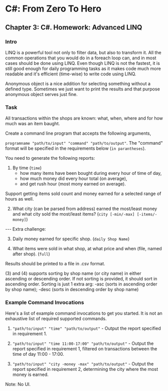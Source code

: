 # C#: From Zero To Hero
## Chapter 3: C#. Homework: Advanced LINQ
### Intro
LINQ is a powerful tool not only to filter data, but also to transform it. All the common operations
that you would do in a foreach loop can, and in most cases should be done using LINQ.
Even though LINQ is not the fastest, it is still good enough for daily programming tasks as it makes code
much more readable and it's efficient (time-wise) to write code using LINQ.

Anonymous object is a nice addition for selecting something without a defined type. Sometimes we just
want to print the results and that purpose anonymous object serves just fine.

### Task
All transactions within the shops are known: what, when, where and for how much was an item baught.

Create a command line program that accepts the following arguments, 

`programname "path/to/input" "command" "path/to/output"`. The "command" format will be specified in the requirements below (`in parantheses`).

You need to generate the following reports:  

1) By time (`time`)
    - how many items have been bought during every hour of time of day,
    - how much money did every hour total (on average), 
    - and get rush hour (most mony earned on average).

Support getting items sold count and money earned for a selected range of hours as well.

2) What city (can be parsed from address) earned the most/least money and what city sold the most/least items? (`city [-min/-max] [-items/-money]`)

--- Extra challenge:

3) Daily money earned for specific shop. (`daily Shop Name`)

4) What items were sold in what shop, at what price and when (file, named after shop).  (`full`)

Results should be printed to a file in .csv format.

(3) and (4) supports sorting by shop name (or city name) in either ascending or descending order. If not sorting is provided, it should sort in ascending order. Sorting is just 1 extra arg: -asc (sorts in ascending order by shop name); -desc (sorts in descending order by shop name)

### Example Command Invocations

Here's a list of example command invocations to get you started. It is not an exhaustive list of required supported commands.

1) `"path/to/input" "time" "path/to/output"` - Output the report specified in requirement 1.

2) `"path/to/input" "time 11:00-17:00" "path/to/output"` - Output the report specified in requirement 1, filtered on transactions between the time of day 11:00 - 17:00.

3) `"path/to/input" "city -money -max" "path/to/output"` - Output the report specified in requirement 2, determining the city where the most money is earned. 

Note: No UI.